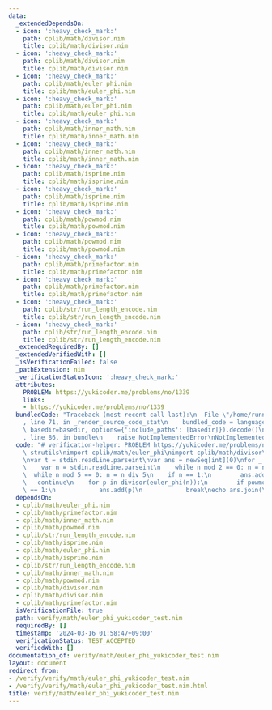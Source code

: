 ```yaml
---
data:
  _extendedDependsOn:
  - icon: ':heavy_check_mark:'
    path: cplib/math/divisor.nim
    title: cplib/math/divisor.nim
  - icon: ':heavy_check_mark:'
    path: cplib/math/divisor.nim
    title: cplib/math/divisor.nim
  - icon: ':heavy_check_mark:'
    path: cplib/math/euler_phi.nim
    title: cplib/math/euler_phi.nim
  - icon: ':heavy_check_mark:'
    path: cplib/math/euler_phi.nim
    title: cplib/math/euler_phi.nim
  - icon: ':heavy_check_mark:'
    path: cplib/math/inner_math.nim
    title: cplib/math/inner_math.nim
  - icon: ':heavy_check_mark:'
    path: cplib/math/inner_math.nim
    title: cplib/math/inner_math.nim
  - icon: ':heavy_check_mark:'
    path: cplib/math/isprime.nim
    title: cplib/math/isprime.nim
  - icon: ':heavy_check_mark:'
    path: cplib/math/isprime.nim
    title: cplib/math/isprime.nim
  - icon: ':heavy_check_mark:'
    path: cplib/math/powmod.nim
    title: cplib/math/powmod.nim
  - icon: ':heavy_check_mark:'
    path: cplib/math/powmod.nim
    title: cplib/math/powmod.nim
  - icon: ':heavy_check_mark:'
    path: cplib/math/primefactor.nim
    title: cplib/math/primefactor.nim
  - icon: ':heavy_check_mark:'
    path: cplib/math/primefactor.nim
    title: cplib/math/primefactor.nim
  - icon: ':heavy_check_mark:'
    path: cplib/str/run_length_encode.nim
    title: cplib/str/run_length_encode.nim
  - icon: ':heavy_check_mark:'
    path: cplib/str/run_length_encode.nim
    title: cplib/str/run_length_encode.nim
  _extendedRequiredBy: []
  _extendedVerifiedWith: []
  _isVerificationFailed: false
  _pathExtension: nim
  _verificationStatusIcon: ':heavy_check_mark:'
  attributes:
    PROBLEM: https://yukicoder.me/problems/no/1339
    links:
    - https://yukicoder.me/problems/no/1339
  bundledCode: "Traceback (most recent call last):\n  File \"/home/runner/.local/lib/python3.10/site-packages/onlinejudge_verify/documentation/build.py\"\
    , line 71, in _render_source_code_stat\n    bundled_code = language.bundle(stat.path,\
    \ basedir=basedir, options={'include_paths': [basedir]}).decode()\n  File \"/home/runner/.local/lib/python3.10/site-packages/onlinejudge_verify/languages/nim.py\"\
    , line 86, in bundle\n    raise NotImplementedError\nNotImplementedError\n"
  code: "# verification-helper: PROBLEM https://yukicoder.me/problems/no/1339\nimport\
    \ strutils\nimport cplib/math/euler_phi\nimport cplib/math/divisor\nimport cplib/math/powmod\n\
    \nvar t = stdin.readLine.parseint\nvar ans = newSeq[int](0)\nfor _ in 0..<t:\n\
    \    var n = stdin.readLine.parseint\n    while n mod 2 == 0: n = n div 2\n  \
    \  while n mod 5 == 0: n = n div 5\n    if n == 1:\n        ans.add(1)\n     \
    \   continue\n    for p in divisor(euler_phi(n)):\n        if powmod(10, p, n)\
    \ == 1:\n            ans.add(p)\n            break\necho ans.join(\"\\n\")\n"
  dependsOn:
  - cplib/math/euler_phi.nim
  - cplib/math/primefactor.nim
  - cplib/math/inner_math.nim
  - cplib/math/powmod.nim
  - cplib/str/run_length_encode.nim
  - cplib/math/isprime.nim
  - cplib/math/euler_phi.nim
  - cplib/math/isprime.nim
  - cplib/str/run_length_encode.nim
  - cplib/math/inner_math.nim
  - cplib/math/powmod.nim
  - cplib/math/divisor.nim
  - cplib/math/divisor.nim
  - cplib/math/primefactor.nim
  isVerificationFile: true
  path: verify/math/euler_phi_yukicoder_test.nim
  requiredBy: []
  timestamp: '2024-03-16 01:58:47+09:00'
  verificationStatus: TEST_ACCEPTED
  verifiedWith: []
documentation_of: verify/math/euler_phi_yukicoder_test.nim
layout: document
redirect_from:
- /verify/verify/math/euler_phi_yukicoder_test.nim
- /verify/verify/math/euler_phi_yukicoder_test.nim.html
title: verify/math/euler_phi_yukicoder_test.nim
---
```

